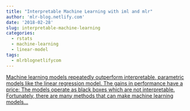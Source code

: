 ```yaml
---
title: "Interpretable Machine Learning with iml and mlr"
author: 'mlr-blog.netlify.com'
date: '2018-02-28'
slug: interpretable-machine-learning
categories:
  - rstats
  - machine-learning
  - linear-model
tags:
  - mlrblognetlifycom
---
```


[Machine learning models repeatedly outperform interpretable, parametric models like the linear regression model. The gains in performance have a price: The models operate as black boxes which are not interpretable. Fortunately, there are many methods that can make machine learning models...<click to read more>](https://mlr-blog.netlify.com/post/2018-04-30-interpretable-machine-learning-iml-and-mlr/)

